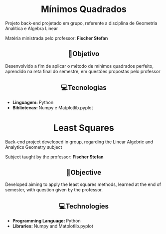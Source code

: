 <h1 align="center"> Mínimos Quadrados </h1>
<p>Projeto back-end projetado em grupo, referente a disciplina de Geometria Analítica e Algebra Linear</p>
<p>Matéria ministrada pelo professor: <strong>Fischer Stefan</strong></p>

<h2 align="center">🎯Objetivo</h2>
<p>Desenvolvido a fim de aplicar o método de mínimos quadrados perfeito, aprendido na reta final do semestre, em questões propostas pelo professor</p>

<h2 align="center">💻Tecnologias</h2>
<ul>
  <li><strong>Linguagem: </strong>Python</li>
  <li><strong>Bibliotecas: </strong>Numpy e Matplotlib.pyplot</li>
</ul>

<h1 align="center"> Least Squares</h1>
<p>Back-end project developed in group, regarding the Linear Algebric and Analytics Geometry subject</p>
<p>Subject taught by the professor: <strong>Fischer Stefan</strong></p>

<h2 align="center">🎯Objective</h2>
<p>Developed aiming to apply the least squares methods, learned at the end of semester, with question given by the professor.</p>

<h2 align="center">💻Technologies</h2>
<ul>
  <li><strong>Programming Language: </strong>Python</li>
  <li><strong>Libraries: </strong>Numpy and Matplotlib.pyplot</li>
